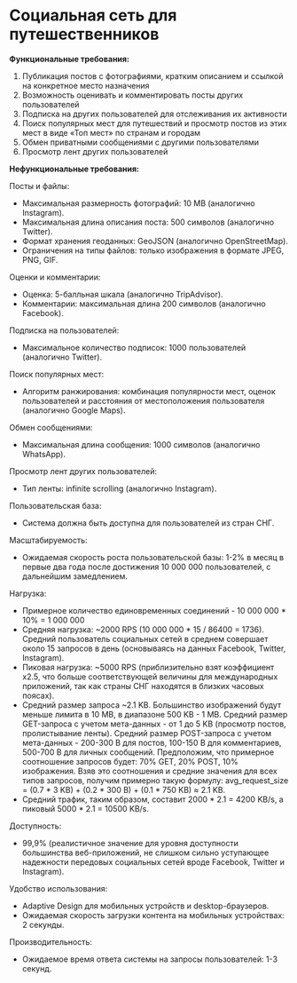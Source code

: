 # Социальная сеть для путешественников

**Функциональные требования:**
1. Публикация постов с фотографиями, кратким описанием и ссылкой на конкретное место назначения
2. Возможность оценивать и комментировать посты других пользователей
3. Подписка на других пользователей для отслеживания их активности
4. Поиск популярных мест для путешествий и просмотр постов из этих мест в виде «Топ мест» по странам и городам
5. Обмен приватными сообщениями с другими пользователями
6. Просмотр лент других пользователей
 
**Нефункциональные требования:**

Посты и файлы:
  * Максимальная размерность фотографий: 10 MB (аналогично Instagram).
  * Максимальная длина описания поста: 500 символов (аналогично Twitter).
  * Формат хранения геоданных: GeoJSON (аналогично OpenStreetMap).
  * Ограничения на типы файлов: только изображения в формате JPEG, PNG, GIF.

Оценки и комментарии:
  * Оценка: 5-балльная шкала (аналогично TripAdvisor).
  * Комментарии: максимальная длина 200 символов (аналогично Facebook).

Подписка на пользователей:
  * Максимальное количество подписок: 1000 пользователей (аналогично Twitter).

Поиск популярных мест:
  * Алгоритм ранжирования: комбинация популярности мест, оценок пользователей и расстояния от местоположения пользователя (аналогично Google Maps).

Обмен сообщениями:
  * Максимальная длина сообщения: 1000 символов (аналогично WhatsApp).

Просмотр лент других пользователей:
  * Тип ленты: infinite scrolling (аналогично Instagram).

Пользовательская база:
  * Система должна быть доступна для пользователей из стран СНГ.

Масштабируемость:
  * Ожидаемая скорость роста пользовательской базы: 1-2% в месяц в первые два года после достижения 10 000 000 пользователей, с дальнейшим замедлением.

Нагрузка:
  * Примерное количество единовременных соединений - 10 000 000 * 10% = 1 000 000
  * Средняя нагрузка: ~2000 RPS (10 000 000 * 15 / 86400 = 1736). Средний пользователь социальных сетей в среднем совершает около 15 запросов в день (основываясь на данных Facebook, Twitter, Instagram).
  * Пиковая нагрузка: ~5000 RPS (приблизительно взят коэффициент x2.5, что больше соответствующей величины для международных приложений, так как страны СНГ находятся в близких часовых поясах).
  * Средний размер запроса ~2.1 KB. Большинство изображений будут меньше лимита в 10 MB, в диапазоне 500 KB - 1 MB. Средний размер GET-запроса с учетом мета-данных - от 1 до 5 KB (просмотр постов, пролистывание ленты). Средний размер POST-запроса с учетом мета-данных - 200-300 B для постов, 100-150 B для комментариев, 500-700 B для личных сообщений. Предположим, что примерное соотношение запросов будет: 70% GET, 20% POST, 10% изображения. Взяв это соотношения и средние значения для всех типов запросов, получим примерно такую формулу: avg_request_size = (0.7 * 3 KB) + (0.2 * 300 B) + (0.1 * 750 KB) ≈ 2.1 KB.
  * Средний трафик, таким образом, составит 2000 * 2.1 = 4200 KB/s, а пиковый 5000 * 2.1 = 10500 KB/s.

Доступность:
  * 99,9% (реалистичное значение для уровня доступности большинства веб-приложений, не слишком сильно уступающее надежности передовых социальных сетей вроде Facebook, Twitter и Instagram).

Удобство использования:
  * Adaptive Design для мобильных устройств и desktop-браузеров.
  * Ожидаемая скорость загрузки контента на мобильных устройствах: 2 секунды.

Производительность:
  * Ожидаемое время ответа системы на запросы пользователей: 1-3 секунд.
